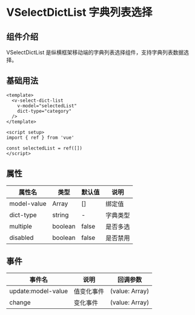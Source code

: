 # VSelectDictList 字典列表选择

## 组件介绍

VSelectDictList 是纵横框架移动端的字典列表选择组件，支持字典列表数据选择。

## 基础用法

```vue
<template>
  <v-select-dict-list 
    v-model="selectedList" 
    dict-type="category"
  />
</template>

<script setup>
import { ref } from 'vue'

const selectedList = ref([])
</script>
```

## 属性

| 属性名 | 类型 | 默认值 | 说明 |
|--------|------|--------|------|
| model-value | Array | [] | 绑定值 |
| dict-type | string | - | 字典类型 |
| multiple | boolean | false | 是否多选 |
| disabled | boolean | false | 是否禁用 |

## 事件

| 事件名 | 说明 | 回调参数 |
|--------|------|----------|
| update:model-value | 值变化事件 | (value: Array) |
| change | 变化事件 | (value: Array) |
